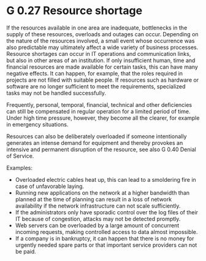 G 0.27 Resource shortage
=======================

If the resources available in one area are inadequate, bottlenecks in the supply of these resources, overloads and outages can occur. Depending on the nature of the resources involved, a small event whose occurrence was also predictable may ultimately affect a wide variety of business processes. Resource shortages can occur in IT operations and communication links, but also in other areas of an institution. If only insufficient human, time and financial resources are made available for certain tasks, this can have many negative effects. It can happen, for example, that the roles required in projects are not filled with suitable people. If resources such as hardware or software are no longer sufficient to meet the requirements, specialized tasks may not be handled successfully.

Frequently, personal, temporal, financial, technical and other deficiencies can still be compensated in regular operation for a limited period of time. Under high time pressure, however, they become all the clearer, for example in emergency situations.

Resources can also be deliberately overloaded if someone intentionally generates an intense demand for equipment and thereby provokes an intensive and permanent disruption of the resource, see also G 0.40 Denial of Service.

Examples:

* Overloaded electric cables heat up, this can lead to a smoldering fire in case of unfavorable laying.
* Running new applications on the network at a higher bandwidth than planned at the time of planning can result in a loss of network availability if the network infrastructure can not scale sufficiently.
* If the administrators only have sporadic control over the log files of their IT because of congestion, attacks may not be detected promptly.
* Web servers can be overloaded by a large amount of concurrent incoming requests, making controlled access to data almost impossible.
* If a company is in bankruptcy, it can happen that there is no money for urgently needed spare parts or that important service providers can not be paid.
